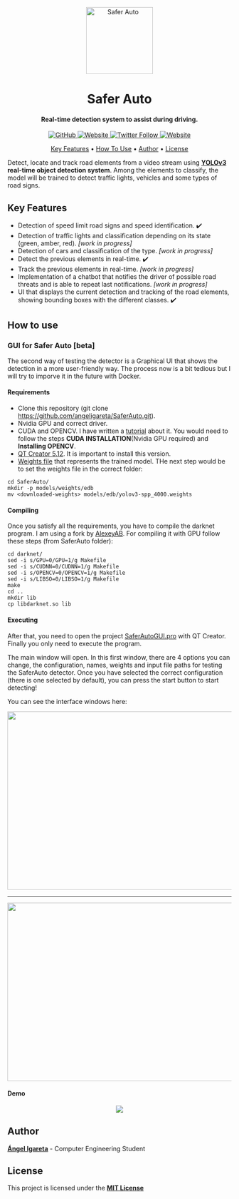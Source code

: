 <p align="center">
  <img height="150" width="150" src="https://saferautohome.files.wordpress.com/2019/03/logo-saferauto.jpg?w=1400&h=9999" alt="Safer Auto">  
</p>
<h1 align="center">Safer Auto</h1>
<h4 align="center">Real-time detection system to assist during driving. </h4>

<p align="center">
  <a href="https://github.com/angeligareta/SaferAuto/blob/master/LICENSE">
    <img alt="GitHub" src="https://img.shields.io/github/license/angeligareta/SaferAuto.svg?style=for-the-badge">
  </a>
  <a href="https://saferauto.home.blog/">
    <img alt="Website" src="https://img.shields.io/website/https/saferauto.home.blog.svg?style=for-the-badge">
  </a>
  <a href="https://twitter.com/SaferAuto">
    <img alt="Twitter Follow" src="https://img.shields.io/twitter/follow/SaferAuto.svg?style=for-the-badge">
  </a>
  <a href="https://github.com/ellerbrock/open-source-badges/">
    <img alt="Website" src="https://badges.frapsoft.com/os/v1/open-source-175x29.png?v=103">
  </a>
</p>


<p align="center">
  <a href="#key-features">Key Features</a> •
  <a href="#how-to-use">How To Use</a> •
  <a href="#author">Author</a> •
  <a href="#license">License</a>
</p>

Detect, locate and track road elements from a video stream using **[YOLOv3](https://pjreddie.com/darknet/yolo/) real-time object detection system**. Among the elements to classify, the model will be trained to detect traffic lights, vehicles and some types of road signs.

## Key Features
* Detection of speed limit road signs and speed identification. ✔️
* Detection of traffic lights and classification depending on its state (green, amber, red). *[work in progress]*
* Detection of cars and classification of the type. *[work in progress]*
* Detect the previous elements in real-time. ✔️
* Track the previous elements in real-time. *[work in progress]*
* Implementation of a chatbot that notifies the driver of possible road threats and is able to repeat last notifications. *[work in progress]*
* UI that displays the current detection and tracking of the road elements, showing bounding boxes with the different classes. ✔️

## How to use
<!--- Command line disabled for now.
There are two options of trying the traffic sign detector:
### Command-line program
The first one is a command-line program that receives a video stream and plays the video while it indicates the bounding boxes of the different classes that the YOLO model detects.
For running this program script you need to have [python3 installed](https://www.python.org/downloads/). Besides, you need to download the [weights file](https://drive.google.com/uc?export=download&confirm=Yp2w&id=1Ddvmwn9WcB__jocW70piDeWzyvGbqUP5) that represents the trained model. Finally, you only have to follow these steps:
```
git clone https://github.com/angeligareta/SaferAuto.git
mkdir -p models/weights/edb
mv <downloaded-weights> models/weights/edb/yolov3-spp_4000.weights
python3 ./darknet/darknet_video.py
```
The output would be similar to this one:
<p align="center" >
  <img src="https://github.com/angeligareta/SaferAuto/blob/master/res/media/first-detection-saferauto.gif" />
</p>*/
-->

### GUI for Safer Auto [beta]
The second way of testing the detector is a Graphical UI that shows the detection in a more user-friendly way. The process now is a bit tedious but I will try to imporve it in the future with Docker. 

#### Requirements
- Clone this repository (git clone https://github.com/angeligareta/SaferAuto.git).
- Nvidia GPU and correct driver.
- CUDA and OPENCV. I have written a [tutorial](https://saferauto.home.blog/2019/04/06/4o-how-to-install-yolo-darknet-with-cuda-and-opencv-in-ubuntu/) about it. You would need to follow the steps **CUDA INSTALLATION**(Nvidia GPU required) and **Installing OPENCV**.
- [QT Creator 5.12](https://www.qt.io/download). It is important to install this version.
- [Weights file](https://drive.google.com/uc?export=download&confirm=Yp2w&id=1Ddvmwn9WcB__jocW70piDeWzyvGbqUP5) that represents the trained model.
THe next step would be to set the weights file in the correct folder:
```
cd SaferAuto/
mkdir -p models/weights/edb
mv <downloaded-weights> models/edb/yolov3-spp_4000.weights
```

#### Compiling
Once you satisfy all the requirements, you have to compile the darknet program. I am using a fork by [AlexeyAB](https://github.com/AlexeyAB/darknet). For compiling it with GPU follow these steps (from SaferAuto folder):
```
cd darknet/
sed -i s/GPU=0/GPU=1/g Makefile
sed -i s/CUDNN=0/CUDNN=1/g Makefile
sed -i s/OPENCV=0/OPENCV=1/g Makefile
sed -i s/LIBSO=0/LIBSO=1/g Makefile
make
cd ..
mkdir lib
cp libdarknet.so lib
```

#### Executing
After that, you need to open the project [SaferAutoGUI.pro](SaferAutoGUI.pro) with QT Creator. Finally you only need to execute the program.

The main window will open. In this first window, there are 4 options you can change, the configuration, names, weights and input file paths for testing the SaferAuto detector. Once you have selected the correct configuration (there is one selected by default), you can press the start button to start detecting!

You can see the interface windows here:
<p align="center" >
  <img height="400" width="600" src="https://github.com/angeligareta/SaferAuto/blob/master/res/media/main-window.png" />
</p>
<hr style="margin-top: "10px" margin-bottom: "10px" height: 1px; color: red; background-color: red;"/>
<p align="center" >
  <img height="400" width="600" src="https://github.com/angeligareta/SaferAuto/blob/master/res/media/detection-window.png" />
</p>

#### Demo
<p align="center" >
  <img src="https://github.com/angeligareta/SaferAuto/blob/master/res/media/gui-saferauto.gif" />
</p>

## Author
[**Ángel Igareta**](https://github.com/angeligareta) - Computer Engineering Student

## License
This project is licensed under the **[MIT License](LICENSE)**
